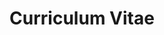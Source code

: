 ---
title: Curriculum Vitae
description: A comprehensive overview of my professional experience, education, and achievements.
education:
  - degree: "Ph.D. in Computer Science"
    institution: "Stanford University"
    year: "2018"
    details: "Dissertation: 'Human-AI Collaborative Systems: Design Principles and Implementation Frameworks'"
  - degree: "M.S. in Computer Science"
    institution: "MIT"
    year: "2014"
    details: ""
  - degree: "B.S. in Computer Engineering"
    institution: "UC Berkeley"
    year: "2012"
    details: "Magna Cum Laude, Phi Beta Kappa"
experience:
  - role: "Senior Research Scientist"
    organization: "Technology Research Institute"
    years: "2020 - Present"
    details: "Lead research team of 8 researchers focusing on AI ethics and human-computer interaction. Published 15+ peer-reviewed papers. Secured $2.5M in research funding."
  - role: "Principal Technology Consultant"
    organization: "Global Strategy Firm"
    years: "2018 - 2020"
    details: "Advised Fortune 500 companies on digital transformation strategies. Led technology assessments and implementation roadmaps."
  - role: "Research Intern"
    organization: "Google Research"
    years: "Summer 2017"
    details: "Developed machine learning models for human-AI interaction optimization. Published research at CHI 2018."
publications:
  - title: "Digital Strategy in the Modern Era: A Comprehensive Framework"
    year: "2024"
    journal: "Journal of Digital Innovation, Vol. 15, Issue 3"
    details: ""
  - title: "Organizational Learning and Technology Adoption Patterns"
    year: "2023"
    journal: "Proceedings of the International Technology Conference"
    details: ""
  - title: "Human-Centered Design in AI Systems"
    year: "2023"
    journal: "AI & Society Journal"
    details: ""
awards:
  - award: "Outstanding Research Award"
    year: "2023"
    details: "Technology Research Institute"
  - award: "Best Paper Award"
    year: "2022"
    details: "International Conference on AI Ethics"
  - award: "Young Researcher Fellowship"
    year: "2019"
    details: "National Science Foundation"
skills:
  - category: "Research Methods"
    items:
      - skill: "Quantitative and qualitative research"
      - skill: "Longitudinal studies"
      - skill: "Statistical analysis"
      - skill: "Data science and machine learning"
  - category: "Technical Skills"
    items:
      - skill: "Python"
      - skill: "R"
      - skill: "JavaScript"
      - skill: "Machine Learning frameworks"
      - skill: "Data visualization"
      - skill: "Cloud computing platforms"
service:
  - role: "Editorial Board Member"
    organization: "Journal of AI and Society"
    years: "2022-Present"
    details: ""
  - role: "Program Committee Member"
    organization: "CHI Conference on Human Factors in Computing"
    years: "2020-Present"
    details: ""
  - role: "Reviewer"
    organization: "Multiple top-tier conferences and journals"
    years: ""
    details: ""
--- 